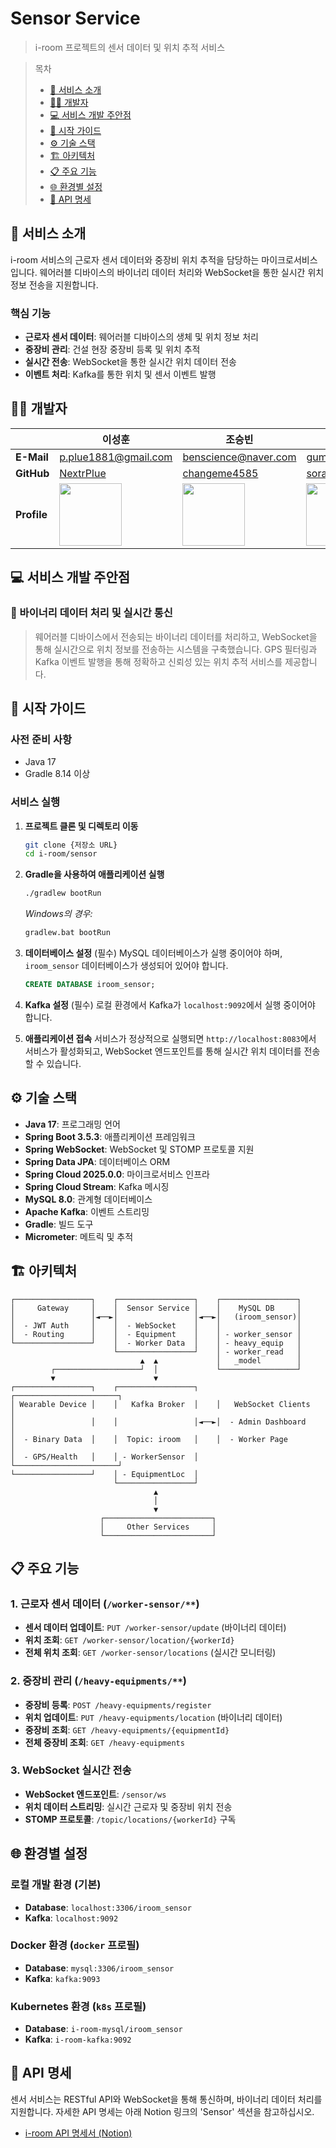 # Sensor Service

> i-room 프로젝트의 센서 데이터 및 위치 추적 서비스

> 목차
> - [📄 서비스 소개](#서비스-소개)
> - [🧑‍💻 개발자](#개발자)
> - [💻 서비스 개발 주안점](#서비스-개발-주안점)
> - [🚀 시작 가이드](#시작-가이드)
> - [⚙️ 기술 스택](#기술-스택)
> - [🏗️ 아키텍처](#아키텍처)
> - [📋 주요 기능](#주요-기능)
> - [🌐 환경별 설정](#환경별-설정)
> - [📡 API 명세](#api-명세)

<a id="서비스-소개"></a>

## 📄 서비스 소개

i-room 서비스의 근로자 센서 데이터와 중장비 위치 추적을 담당하는 마이크로서비스입니다. 웨어러블 디바이스의 바이너리 데이터 처리와 WebSocket을 통한 실시간 위치 정보 전송을 지원합니다.

### 핵심 기능

- **근로자 센서 데이터**: 웨어러블 디바이스의 생체 및 위치 정보 처리
- **중장비 관리**: 건설 현장 중장비 등록 및 위치 추적
- **실시간 전송**: WebSocket을 통한 실시간 위치 데이터 전송
- **이벤트 처리**: Kafka를 통한 위치 및 센서 이벤트 발행

<a id="개발자"></a>

## 🧑‍💻 개발자

|             | 이성훈                                                      | 조승빈                                                         | 박소연                                                     |
|-------------|----------------------------------------------------------|-------------------------------------------------------------|---------------------------------------------------------|
| **E-Mail**  | p.plue1881@gmail.com                                     | benscience@naver.com                                        | gumza9go@gmail.com                                      |
| **GitHub**  | [NextrPlue](https://github.com/NextrPlue)                | [changeme4585](https://github.com/changeme4585)             | [sorasol9](https://github.com/sorasol9)                 |
| **Profile** | <img src="https://github.com/NextrPlue.png" width=100px> | <img src="https://github.com/changeme4585.png" width=100px> | <img src="https://github.com/sorasol9.png" width=100px> |

<a id="서비스-개발-주안점"></a>

## 💻 서비스 개발 주안점

### 📌 바이너리 데이터 처리 및 실시간 통신

> 웨어러블 디바이스에서 전송되는 바이너리 데이터를 처리하고, WebSocket을 통해 실시간으로 위치 정보를 전송하는 시스템을 구축했습니다. GPS 필터링과 Kafka 이벤트 발행을 통해 정확하고 신뢰성 있는 위치
> 추적 서비스를 제공합니다.

<a id="시작-가이드"></a>

## 🚀 시작 가이드

### 사전 준비 사항

- Java 17
- Gradle 8.14 이상

### 서비스 실행

1. **프로젝트 클론 및 디렉토리 이동**
   ```bash
   git clone {저장소 URL}
   cd i-room/sensor
   ```

2. **Gradle을 사용하여 애플리케이션 실행**
   ```bash
   ./gradlew bootRun
   ```
   *Windows의 경우:*
   ```bash
   gradlew.bat bootRun
   ```

3. **데이터베이스 설정** (필수)
   MySQL 데이터베이스가 실행 중이어야 하며, `iroom_sensor` 데이터베이스가 생성되어 있어야 합니다.
   ```sql
   CREATE DATABASE iroom_sensor;
   ```

4. **Kafka 설정** (필수)
   로컬 환경에서 Kafka가 `localhost:9092`에서 실행 중이어야 합니다.

5. **애플리케이션 접속**
   서비스가 정상적으로 실행되면 `http://localhost:8083`에서 서비스가 활성화되고, WebSocket 엔드포인트를 통해 실시간 위치 데이터를 전송할 수 있습니다.

<a id="기술-스택"></a>

## ⚙️ 기술 스택

- **Java 17**: 프로그래밍 언어
- **Spring Boot 3.5.3**: 애플리케이션 프레임워크
- **Spring WebSocket**: WebSocket 및 STOMP 프로토콜 지원
- **Spring Data JPA**: 데이터베이스 ORM
- **Spring Cloud 2025.0.0**: 마이크로서비스 인프라
- **Spring Cloud Stream**: Kafka 메시징
- **MySQL 8.0**: 관계형 데이터베이스
- **Apache Kafka**: 이벤트 스트리밍
- **Gradle**: 빌드 도구
- **Micrometer**: 메트릭 및 추적

<a id="아키텍처"></a>

## 🏗️ 아키텍처

```
┌─────────────────┐    ┌─────────────────┐    ┌─────────────────┐
│     Gateway     │    │  Sensor Service │    │    MySQL DB     │
│                 │◄──►│                 │◄──►│   (iroom_sensor)│
│  - JWT Auth     │    │  - WebSocket    │    │                 │
│  - Routing      │    │  - Equipment    │    │ - worker_sensor │
└─────────────────┘    │  - Worker Data  │    │ - heavy_equip   │
                       └─────────────────┘    │ - worker_read   │
                             ▲  ▲             │   _model        │
         ┌───────────────────┘  │             └─────────────────┘
         ▼                      ▼
┌─────────────────┐    ┌─────────────────┐    ┌───────────────────────┐
│ Wearable Device │    │   Kafka Broker  │    │   WebSocket Clients   │
│                 │    │                 │◄──►│  - Admin Dashboard    │
│  - Binary Data  │    │  Topic: iroom   │    │  - Worker Page        │
│  - GPS/Health   │    │ - WorkerSensor  │    └───────────────────────┘
└─────────────────┘    │ - EquipmentLoc  │
                       └─────────────────┘
                                ▲
                                │
                                ▼
                    ┌────────────────────────┐
                    │     Other Services     │
                    └────────────────────────┘
```

<a id="주요-기능"></a>

## 📋 주요 기능

### 1. 근로자 센서 데이터 (`/worker-sensor/**`)

- **센서 데이터 업데이트**: `PUT /worker-sensor/update` (바이너리 데이터)
- **위치 조회**: `GET /worker-sensor/location/{workerId}`
- **전체 위치 조회**: `GET /worker-sensor/locations` (실시간 모니터링)

### 2. 중장비 관리 (`/heavy-equipments/**`)

- **중장비 등록**: `POST /heavy-equipments/register`
- **위치 업데이트**: `PUT /heavy-equipments/location` (바이너리 데이터)
- **중장비 조회**: `GET /heavy-equipments/{equipmentId}`
- **전체 중장비 조회**: `GET /heavy-equipments`

### 3. WebSocket 실시간 전송

- **WebSocket 엔드포인트**: `/sensor/ws`
- **위치 데이터 스트리밍**: 실시간 근로자 및 중장비 위치 전송
- **STOMP 프로토콜**: `/topic/locations/{workerId}` 구독

<a id="환경별-설정"></a>

## 🌐 환경별 설정

### 로컬 개발 환경 (기본)

- **Database**: `localhost:3306/iroom_sensor`
- **Kafka**: `localhost:9092`

### Docker 환경 (`docker` 프로필)

- **Database**: `mysql:3306/iroom_sensor`
- **Kafka**: `kafka:9093`

### Kubernetes 환경 (`k8s` 프로필)

- **Database**: `i-room-mysql/iroom_sensor`
- **Kafka**: `i-room-kafka:9092`

<a id="api-명세"></a>

## 📡 API 명세

센서 서비스는 RESTful API와 WebSocket을 통해 통신하며, 바이너리 데이터 처리를 지원합니다. 자세한 API 명세는 아래 Notion 링크의 'Sensor' 섹션을 참고하십시오.

- [i-room API 명세서 (Notion)](https://disco-mitten-e75.notion.site/API-238f6cd45c7380209227f1f66bddebdd?pvs=73)